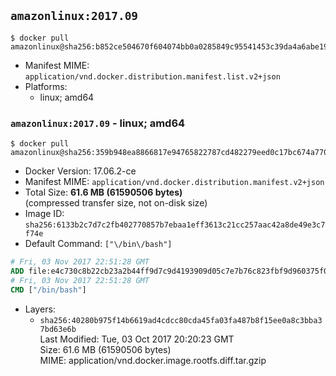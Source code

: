 ## `amazonlinux:2017.09`

```console
$ docker pull amazonlinux@sha256:b852ce504670f604074bb0a0285849c95541453c39da4a6abe19c096695ccfca
```

-	Manifest MIME: `application/vnd.docker.distribution.manifest.list.v2+json`
-	Platforms:
	-	linux; amd64

### `amazonlinux:2017.09` - linux; amd64

```console
$ docker pull amazonlinux@sha256:359b948ea8866817e94765822787cd482279eed0c17bc674a7707f4256d5d497
```

-	Docker Version: 17.06.2-ce
-	Manifest MIME: `application/vnd.docker.distribution.manifest.v2+json`
-	Total Size: **61.6 MB (61590506 bytes)**  
	(compressed transfer size, not on-disk size)
-	Image ID: `sha256:6133b2c7d7c2fb402770857b7ebaa1eff3613c21cc257aac42a8de49e3c7f74e`
-	Default Command: `["\/bin\/bash"]`

```dockerfile
# Fri, 03 Nov 2017 22:51:28 GMT
ADD file:e4c730c8b22cb23a2b44ff9d7c9d4193909d05c7e7b76c823fbf9d960375f044 in / 
# Fri, 03 Nov 2017 22:51:28 GMT
CMD ["/bin/bash"]
```

-	Layers:
	-	`sha256:40280b975f14b6619ad4cdcc80cda45fa03fa487b8f15ee0a8c3bba37bd63e6b`  
		Last Modified: Tue, 03 Oct 2017 20:20:23 GMT  
		Size: 61.6 MB (61590506 bytes)  
		MIME: application/vnd.docker.image.rootfs.diff.tar.gzip
